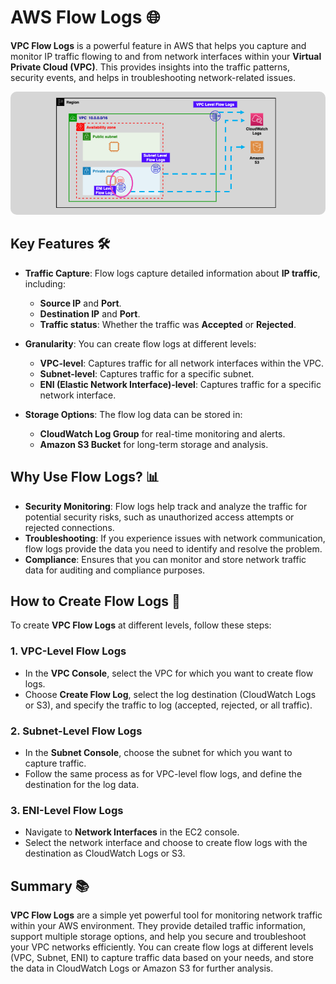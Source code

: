 # **AWS Flow Logs** 🌐

**VPC Flow Logs** is a powerful feature in AWS that helps you capture and monitor IP traffic flowing to and from network interfaces within your **Virtual Private Cloud (VPC)**. This provides insights into the traffic patterns, security events, and helps in troubleshooting network-related issues.

<div style="text-align: center;">
    <img src="images/flow-logs.png" alt="VPC Flow Logs" style="border-radius: 10px;">
</div>

## **Key Features** 🛠️

- **Traffic Capture**: Flow logs capture detailed information about **IP traffic**, including:

  - **Source IP** and **Port**.
  - **Destination IP** and **Port**.
  - **Traffic status**: Whether the traffic was **Accepted** or **Rejected**.

- **Granularity**: You can create flow logs at different levels:

  - **VPC-level**: Captures traffic for all network interfaces within the VPC.
  - **Subnet-level**: Captures traffic for a specific subnet.
  - **ENI (Elastic Network Interface)-level**: Captures traffic for a specific network interface.

- **Storage Options**: The flow log data can be stored in:
  - **CloudWatch Log Group** for real-time monitoring and alerts.
  - **Amazon S3 Bucket** for long-term storage and analysis.

## **Why Use Flow Logs?** 📊

- **Security Monitoring**: Flow logs help track and analyze the traffic for potential security risks, such as unauthorized access attempts or rejected connections.
- **Troubleshooting**: If you experience issues with network communication, flow logs provide the data you need to identify and resolve the problem.
- **Compliance**: Ensures that you can monitor and store network traffic data for auditing and compliance purposes.

## **How to Create Flow Logs** 🔧

To create **VPC Flow Logs** at different levels, follow these steps:

### 1. **VPC-Level Flow Logs**

- In the **VPC Console**, select the VPC for which you want to create flow logs.
- Choose **Create Flow Log**, select the log destination (CloudWatch Logs or S3), and specify the traffic to log (accepted, rejected, or all traffic).

### 2. **Subnet-Level Flow Logs**

- In the **Subnet Console**, choose the subnet for which you want to capture traffic.
- Follow the same process as for VPC-level flow logs, and define the destination for the log data.

### 3. **ENI-Level Flow Logs**

- Navigate to **Network Interfaces** in the EC2 console.
- Select the network interface and choose to create flow logs with the destination as CloudWatch Logs or S3.

## **Summary** 📚

**VPC Flow Logs** are a simple yet powerful tool for monitoring network traffic within your AWS environment. They provide detailed traffic information, support multiple storage options, and help you secure and troubleshoot your VPC networks efficiently. You can create flow logs at different levels (VPC, Subnet, ENI) to capture traffic data based on your needs, and store the data in CloudWatch Logs or Amazon S3 for further analysis.
